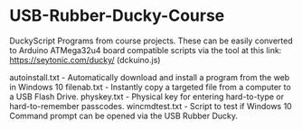 # USB-Rubber-Ducky-Course
DuckyScript Programs from course projects.
These can be easily converted to Arduino ATMega32u4 board compatible scripts via the tool at this link: https://seytonic.com/ducky/ (dckuino.js)

autoinstall.txt - Automatically download and install a program from the web in Windows 10
filenab.txt - Instantly copy a targeted file from a computer to a USB Flash Drive.
physkey.txt - Physical key for entering hard-to-type or hard-to-remember passcodes.
wincmdtest.txt - Script to test if Windows 10 Command prompt can be opened via the USB Rubber Ducky.
